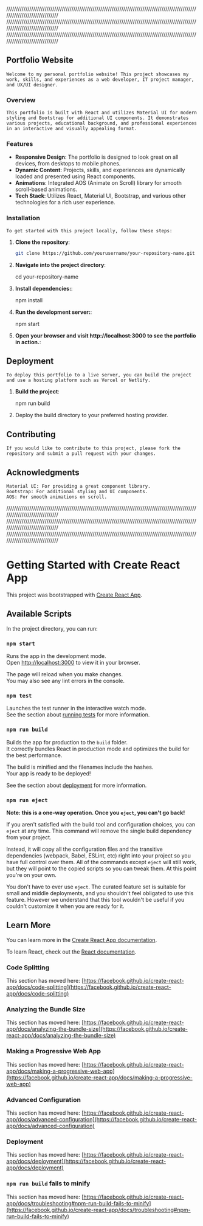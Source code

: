 

//////////////////////////////////////////////////////////////////////////////////////////////////////////////////////////////
//////////////////////////////////////////////////////////////////////////////////////////////////////////////////////////////
//////////////////////////////////////////////////////////////////////////////////////////////////////////////////////////////


## Portfolio Website

    Welcome to my personal portfolio website! This project showcases my work, skills, and experiences as a web developer, IT project manager, and UX/UI designer. 

### Overview

    This portfolio is built with React and utilizes Material UI for modern styling and Bootstrap for additional UI components. It demonstrates various projects, educational background, and professional experiences in an interactive and visually appealing format. 

### Features

- **Responsive Design**: The portfolio is designed to look great on all devices, from desktops to mobile phones.
- **Dynamic Content**: Projects, skills, and experiences are dynamically loaded and presented using React components.
- **Animations**: Integrated AOS (Animate on Scroll) library for smooth scroll-based animations.
- **Tech Stack**: Utilizes React, Material UI, Bootstrap, and various other technologies for a rich user experience.

### Installation

    To get started with this project locally, follow these steps:

1. **Clone the repository**:
   ```bash
   git clone https://github.com/yourusername/your-repository-name.git

2. **Navigate into the project directory**:

    cd your-repository-name

3. **Install dependencies:**:

    npm install

4. **Run the development server:**: 

    npm start

5. **Open your browser and visit http://localhost:3000 to see the portfolio in action.**:



## Deployment

    To deploy this portfolio to a live server, you can build the project and use a hosting platform such as Vercel or Netlify.

1. **Build the project**:

    npm run build
2. Deploy the build directory to your preferred hosting provider.


## Contributing

    If you would like to contribute to this project, please fork the repository and submit a pull request with your changes.



## Acknowledgments
    Material UI: For providing a great component library.
    Bootstrap: For additional styling and UI components.
    AOS: For smooth animations on scroll.


//////////////////////////////////////////////////////////////////////////////////////////////////////////////////////////////
//////////////////////////////////////////////////////////////////////////////////////////////////////////////////////////////
//////////////////////////////////////////////////////////////////////////////////////////////////////////////////////////////

  # Getting Started with Create React App

This project was bootstrapped with [Create React App](https://github.com/facebook/create-react-app).

## Available Scripts

In the project directory, you can run:

### `npm start`

Runs the app in the development mode.\
Open [http://localhost:3000](http://localhost:3000) to view it in your browser.

The page will reload when you make changes.\
You may also see any lint errors in the console.

### `npm test`

Launches the test runner in the interactive watch mode.\
See the section about [running tests](https://facebook.github.io/create-react-app/docs/running-tests) for more information.

### `npm run build`

Builds the app for production to the `build` folder.\
It correctly bundles React in production mode and optimizes the build for the best performance.

The build is minified and the filenames include the hashes.\
Your app is ready to be deployed!

See the section about [deployment](https://facebook.github.io/create-react-app/docs/deployment) for more information.

### `npm run eject`

**Note: this is a one-way operation. Once you `eject`, you can't go back!**

If you aren't satisfied with the build tool and configuration choices, you can `eject` at any time. This command will remove the single build dependency from your project.

Instead, it will copy all the configuration files and the transitive dependencies (webpack, Babel, ESLint, etc) right into your project so you have full control over them. All of the commands except `eject` will still work, but they will point to the copied scripts so you can tweak them. At this point you're on your own.

You don't have to ever use `eject`. The curated feature set is suitable for small and middle deployments, and you shouldn't feel obligated to use this feature. However we understand that this tool wouldn't be useful if you couldn't customize it when you are ready for it.

## Learn More

You can learn more in the [Create React App documentation](https://facebook.github.io/create-react-app/docs/getting-started).

To learn React, check out the [React documentation](https://reactjs.org/).

### Code Splitting

This section has moved here: [https://facebook.github.io/create-react-app/docs/code-splitting](https://facebook.github.io/create-react-app/docs/code-splitting)

### Analyzing the Bundle Size

This section has moved here: [https://facebook.github.io/create-react-app/docs/analyzing-the-bundle-size](https://facebook.github.io/create-react-app/docs/analyzing-the-bundle-size)

### Making a Progressive Web App

This section has moved here: [https://facebook.github.io/create-react-app/docs/making-a-progressive-web-app](https://facebook.github.io/create-react-app/docs/making-a-progressive-web-app)

### Advanced Configuration

This section has moved here: [https://facebook.github.io/create-react-app/docs/advanced-configuration](https://facebook.github.io/create-react-app/docs/advanced-configuration)

### Deployment

This section has moved here: [https://facebook.github.io/create-react-app/docs/deployment](https://facebook.github.io/create-react-app/docs/deployment)

### `npm run build` fails to minify

This section has moved here: [https://facebook.github.io/create-react-app/docs/troubleshooting#npm-run-build-fails-to-minify](https://facebook.github.io/create-react-app/docs/troubleshooting#npm-run-build-fails-to-minify)
 
